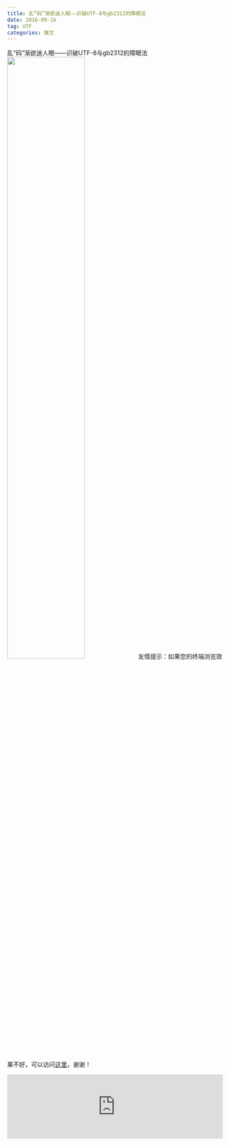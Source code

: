 ```yaml
---
title: 乱“码”渐欲迷人眼——识破UTF-8与gb2312的障眼法
date: 2016-09-16
tag: UTF
categories: 推文
---
```

乱“码”渐欲迷人眼——识破UTF-8与gb2312的障眼法
<img src="http://mmbiz.qpic.cn/mmbiz_gif/ACviaWTBFxhZjKfH9BRblqeedbJM9JEomTunVdWyb63ibApTz4oWjGAKlSsWYgHHwCzNn8GM0RCvehPLJiamfxjfw/s640?" style="width: 60%; height: auto;"/><!--more-->
友情提示：如果您的终端浏览效果不好，可以访问[这里](https://stata-club.github.io/stata_article/2016-09-16.html)，谢谢！
<iframe src="https://stata-club.github.io/stata_article/2016-09-16.html" id="iframepage" frameborder="0" scrolling="no" marginheight="0" marginwidth="0" width="100%" onLoad="iFrameHeight()"></iframe>
<script type="text/javascript" language="javascript">
function iFrameHeight() {
var ifm= document.getElementById("iframepage");
var subWeb = document.frames ? document.frames["iframepage"].document : ifm.contentDocument;   
if(ifm != null && subWeb != null) {
 ifm.height = subWeb.body.scrollHeight;
} 
} 
</script> 